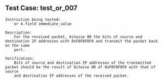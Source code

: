 Test Case: test_or_007
-----------------------

    Instruction being tested:
        or m.field immediate_value

    Description:
        For the received packet, bitwise OR the bits of source and destination IP addresses with 0xF0F0F0F0 and transmit the packet back on the same
        port.

    Verification:
        Bits of source and destination IP addresses of the transmitted packet should be the result of bitwise OR of 0xF0F0F0F0 with that of source
        and destination IP addresses of the received packet.
